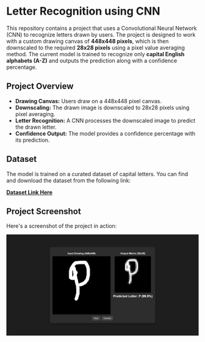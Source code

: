 # Letter Recognition using CNN

This repository contains a project that uses a Convolutional Neural Network (CNN) to recognize letters drawn by users. The project is designed to work with a custom drawing canvas of **448x448 pixels**, which is then downscaled to the required **28x28 pixels** using a pixel value averaging method. The current model is trained to recognize only **capital English alphabets (A-Z)** and outputs the prediction along with a confidence percentage.

## Project Overview

- **Drawing Canvas:** Users draw on a 448x448 pixel canvas.
- **Downscaling:** The drawn image is downscaled to 28x28 pixels using pixel averaging.
- **Letter Recognition:** A CNN processes the downscaled image to predict the drawn letter.
- **Confidence Output:** The model provides a confidence percentage with its prediction.

## Dataset

The model is trained on a curated dataset of capital letters. You can find and download the dataset from the following link:

[**Dataset Link Here**](https://www.kaggle.com/datasets/ashishguptajiit/handwritten-az/data)

## Project Screenshot

Here's a screenshot of the project in action:

![Project Screenshot](project_screenshot.png)
